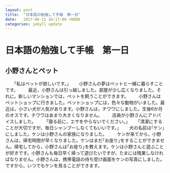 ```yaml
---
layout: post
title:  "日本語の勉強して手帳　第一日"
date:   2017-06-11 16:17:00 +0800
categories: jekyll update
---
```

# 日本語の勉強して手帳　第一日
## 小野さんとペット
　　｢私はペットが欲しいです。｣
　　小野さんの夢はペットと一緒に暮らすことです。
　　最近，小野さんは引っ越しました。部屋が少し広くなりました。それに，新しいマンションでは，ペットを飼うことができます。
　　小野さんはペットショップに行きました。ペットショップには，色々な動物がいました。最近は，小さい犬が人気があります。小野さんは，チワワにしました。生後6か月のオスです。チワワはあまり大きくなりません。
　　店員が小野さんにアドパイスしました。
　　｢寝る前に，エサをやらないでください。｣
　　｢清潔にすることが大切ですが，毎日シャンプーしなくてもいいです。｣
　　犬の名前は｢ケン｣にしました。ケンは小野さんの家族になりました。
　　ケンが来てから，小野さんは，帰宅時間が早くなりました。ケンはまだ｢お座り｣をすることができません。帰宅してから，小野さんは｢お座り｣を教えます。ケンは小野さんと遊ぶことが好きです。小野さんも毎日早く帰って遊びたいですが，たまには残業しなければなりません。小野さんは，携帯電話の待ち受け画面をケンの写真にしました。ですから，いつでもケンを見ることができます。
